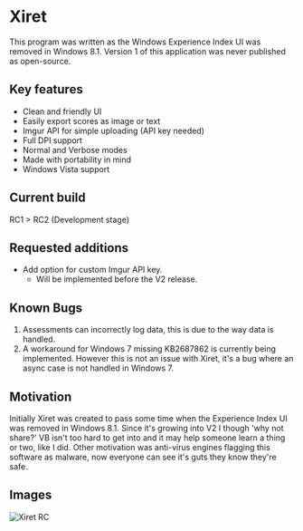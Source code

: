 # Xiret
This program was written as the Windows Experience Index UI was removed in Windows 8.1. Version 1 of this application was never published as open-source.

## Key features
 - Clean and friendly UI
 - Easily export scores as image or text
 - Imgur API for simple uploading (API key needed)
 - Full DPI support
 - Normal and Verbose modes
 - Made with portability in mind
 - Windows Vista support

## Current build
RC1 > RC2 (Development stage)

## Requested additions  
 - Add option for custom Imgur API key.
   - Will be implemented before the V2 release.

## Known Bugs
1. Assessments can incorrectly log data, this is due to the way data is handled.  
2. A workaround for Windows 7 missing KB2687862 is currently being implemented. However this is not an issue with Xiret, it's a bug where an async case is not handled in Windows 7.
 
## Motivation
Initially Xiret was created to pass some time when the Experience Index UI was removed in Windows 8.1. Since it's growing into V2 I
though 'why not share?' VB isn't too hard to get into and it may help someone learn a thing or two, like I did. Other motivation was anti-virus engines flagging this software as malware, now everyone can see it's guts they know they're safe.

## Images

![Xiret RC](https://bitmight.uk/software/xiret/resources/images/xiretrc1.png)


